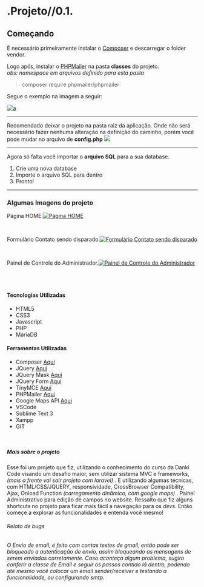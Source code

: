 # .Projeto//0.1.
## Começando
É necessário primeiramente instalar o [Composer](https://github.com/composer/composer "Composer") e descarregar o folder vendor.

Logo após, instalar o [PHPMailer](https://github.com/PHPMailer/PHPMailer "PHPMailer") na pasta **classes** do projeto. <br>
*obs: namespace em arquivos definido para esta pasta*

> composer require phpmailer/phpmailer`

Segue o exemplo na imagem a seguir:<br>

[![](https://i.imgur.com/QZ80h1N.jpg "a")](https://i.imgur.com/QZ80h1N.jpg "a")


------------
Recomendado deixar o projeto na pasta raiz da aplicação. Onde não será necessário fazer nenhuma alteração na definição do caminho, porém você pode mudar no arquivo de **config.php**
[![](https://i.imgur.com/laShzSH.jpg)](https://i.imgur.com/laShzSH.jpg)

------------

Agora só falta você importar o **arquivo SQL** para a sua database.
1. Crie uma nova database
2. Importe o arquivo SQL para dentro
3. Pronto!

------------

### Algumas Imagens do projeto
Página HOME.[![Página HOME](https://i.imgur.com/m5wKGOk.jpg)](https://i.imgur.com/m5wKGOk.jpg)

<br />

Formulário Contato sendo disparado.[![Formulário Contato sendo disparado](https://i.imgur.com/zDutQex.jpg "Formulário Contato sendo disparado")](http://https://i.imgur.com/zDutQex.jpg "Formulário Contato sendo disparado")

<br />

Painel de Controle do Administrador.[![Painel de Controle do Administrador](https://i.imgur.com/AAcZ1wA.jpg "Painel de Controle do Administrador")](http://https://i.imgur.com/AAcZ1wA.jpg "Painel de Controle do Administrador")

<br /><br />



#### Tecnologias Utilizadas
- HTML5
- CSS3
- Javascript
- PHP
- MariaDB

#### Ferramentas Utilizadas
- Composer [Aqui](https://github.com/composer/composer "Aqui")
- JQuery [Aqui](https://github.com/jquery/jquery "Aqui")
- JQuery Mask [Aqui](https://github.com/igorescobar/jQuery-Mask-Plugin "Aqui")
- JQuery Form [Aqui](https://github.com/jquery-form/form "Aqui")
- TinyMCE [Aqui](https://github.com/tinymce/tinymce "Aqui")
- PHPMailer [Aqui](https://github.com/PHPMailer/PHPMailer "Aqui")
- Google Maps API [Aqui](https://cloud.google.com/maps-platform?hl=pt-br "Aqui")
- VSCode 
- Sublime Text 3 
- Xampp
- GIT

<br />

##### Mais sobre o projeto

Esse foi um projeto que fiz, utilizando o conhecimento do curso da Danki Code visando um desafio maior, sem utilizar sistema MVC e frameworks, *(mais a frente vai sair projeto com laravel)* . E utilizando algumas técnicas, com HTML/CSS/JQUERY, responsividade, CrossBrowser Compatibility, Ajax, Onload Function *(carregamento dinâmico, com google maps)* . Painel Administrativo para edição de campos no website. Ressalto que fiz alguns shortcuts no projeto para ficar mais fácil a navegação para os *devs*. Então começe a explorar as funcionalidades e entenda você mesmo!

###### *Relato de bugs*
*O Envio de email, é feito com contas testes de gmail, então pode ser bloqueado a autenticação de envio, assim bloqueando as mensagens de serem enviadas corretamente. Caso aconteça algum problema, sugiro conferir a classe de Email e seguir os passos contido lá dentro, podendo até mesmo você colocar um email sender/receiver e testando a funcionalidade, ou configurando smtp.*
